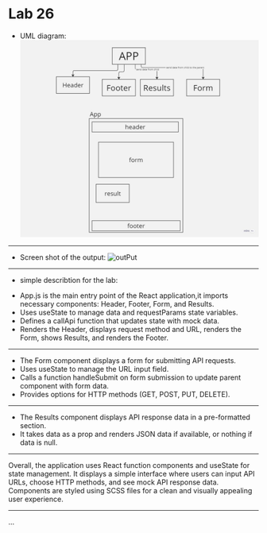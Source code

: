 # Lab 26
- UML diagram: 
![UML diagram](Untitled.jpg)

_ _ _ 
- Screen shot of the output:
![outPut](https://ibb.co/dBVkmm5)
_ _ _
- simple describtion for the lab:

* App.js is the main entry point of the React application,it imports necessary components: Header, Footer, Form, and Results.
* Uses useState to manage data and requestParams state variables.
* Defines a callApi function that updates state with mock data.
* Renders the Header, displays request method and URL, renders the Form, shows Results, and renders the Footer.
_ _ _ 
* The Form component displays a form for submitting API requests.
* Uses useState to manage the URL input field.
* Calls a function handleSubmit on form submission to update parent component with form data.
* Provides options for HTTP methods (GET, POST, PUT, DELETE).
_ _ _
* The Results component displays API response data in a pre-formatted section.
* It takes data as a prop and renders JSON data if available, or nothing if data is null.
_ _ _
Overall, the application uses React function components and useState for state management. It displays a simple interface where users can input API URLs, choose HTTP methods, and see mock API response data. Components are styled using SCSS files for a clean and visually appealing user experience.
_ _ _
...